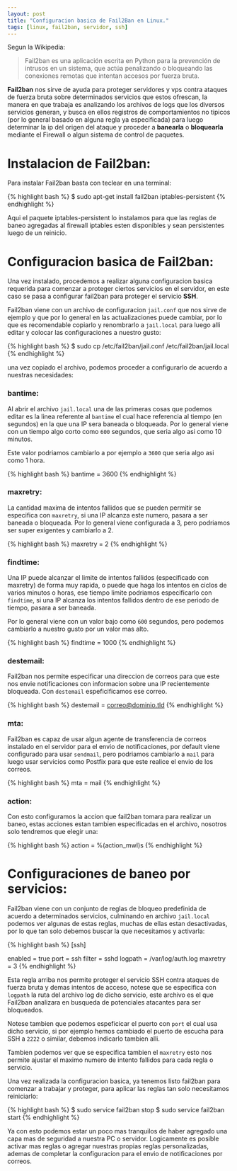 ```yaml
---
layout: post
title: "Configuracion basica de Fail2Ban en Linux."
tags: [linux, fail2ban, servidor, ssh]
---
```


Segun la Wikipedia:

> Fail2ban es una aplicación escrita en Python para la prevención de intrusos 
en un sistema, que actúa penalizando o bloqueando las conexiones remotas que 
intentan accesos por fuerza bruta.

**Fail2ban** nos sirve de ayuda para proteger servidores y vps contra ataques de fuerza
bruta sobre determinados servicios que estos ofrescan, la manera en que trabaja es
analizando los archivos de logs que los diversos servicios generan, y busca en ellos
registros de comportamientos no tipicos (por lo general basado en alguna regla ya
    especificada) para luego determinar la ip del origen del ataque y proceder a 
**banearla** o **bloquearla** mediante el Firewall o algun sistema de control de paquetes.

<!-- more -->

# Instalacion de Fail2ban:

Para instalar Fail2ban basta con teclear en una terminal:

{% highlight bash %}
$ sudo apt-get install fail2ban iptables-persistent
{% endhighlight %}

Aqui el paquete iptables-persistent lo instalamos para que las reglas de baneo
agregadas al firewall iptables esten disponibles y sean persistentes luego de un
reinicio.

# Configuracion basica de Fail2ban:

Una vez instalado, procedemos a realizar alguna configuracion basica requerida 
para comenzar a proteger ciertos servicios en el servidor, en este caso se pasa a
configurar fail2ban para proteger el servicio **SSH**.

Fail2ban viene con un archivo de configuracion `jail.conf` que nos sirve de ejemplo
y que por lo general en las actualizaciones puede cambiar, por lo que es recomendable
copiarlo y renombrarlo a `jail.local` para luego alli editar y colocar las configuraciones
a nuestro gusto:

{% highlight bash %}
$ sudo cp /etc/fail2ban/jail.conf /etc/fail2ban/jail.local
{% endhighlight %}

una vez copiado el archivo, podemos proceder a configurarlo de acuerdo a nuestras
necesidades:

### bantime:

  Al abrir el archivo `jail.local` una de las primeras cosas que podemos editar es
la linea referente al `bantime` el cual hace referencia al tiempo (en segundos) 
  en la que una IP sera baneada o bloqueada. Por lo general viene con un tiempo
  algo corto como `600` segundos, que seria algo asi como 10 minutos.

  Este valor podriamos cambiarlo a por ejemplo a `3600` que seria algo asi como 1 hora.

{% highlight bash %}
bantime = 3600
{% endhighlight %}

### maxretry:

La cantidad maxima de intentos fallidos que se pueden permitir se especifica con
`maxretry`, si una IP alcanza este numero, pasara a ser baneada o bloqueada.
Por lo general viene configurada a 3, pero podriamos ser super exigentes y cambiarlo
a 2.

{% highlight bash %}
maxretry = 2
{% endhighlight %}

### findtime:

Una IP puede alcanzar el limite de intentos fallidos (especificado con maxretry)
  de forma muy rapida, o puede que haga los intentos en ciclos de varios minutos o horas,
  ese tiempo limite podriamos especificarlo con `findtime`, si una IP alcanza
  los intentos fallidos dentro de ese periodo de tiempo, pasara a ser baneada.

  Por lo general viene con un valor bajo como `600` segundos, pero podemos cambiarlo
  a nuestro gusto por un valor mas alto.

{% highlight bash %}
findtime = 1000
{% endhighlight %}

### destemail:

Fail2ban nos permite especificar una direccion de correos para que este nos envie
notificaciones con informacion sobre una IP recientemente bloqueada. Con 
`destemail` espeficificamos ese correo.

{% highlight bash %}
destemail = correo@dominio.tld
{% endhighlight %}

### mta:

Fail2ban es capaz de usar algun agente de transferencia de correos instalado en
el servidor para el envio de notificaciones, por default viene configurado para usar
`sendmail`, pero podriamos cambiarlo a `mail` para luego usar servicios como Postfix
para que este realice el envio de los correos.

{% highlight bash %}
mta = mail
{% endhighlight %}

### action:

Con esto configuramos la accion que fail2ban tomara para realizar un baneo,
    estas acciones estan tambien especificadas en el archivo, nosotros solo tendremos
    que elegir una:

{% highlight bash %}
action = %(action_mwl)s
{% endhighlight %}


# Configuraciones de baneo por servicios:

Fail2ban viene con un conjunto de reglas de bloqueo predefinida de acuerdo a determinados
servicios, culminando en archivo `jail.local` podemos ver algunas de estas reglas,
muchas de ellas estan desactivadas, por lo que tan solo debemos buscar la que necesitamos 
y activarla:

{% highlight bash %}
[ssh]

enabled  = true
port     = ssh
filter   = sshd
logpath  = /var/log/auth.log
maxretry = 3
{% endhighlight %}

Esta regla arriba nos permite proteger el servicio SSH contra ataques de fuerza bruta
 y demas intentos de acceso, notese que se especifica con `logpath` la ruta del
 archivo log de dicho servicio, este archivo es el que Fail2ban analizara en busqueda
 de potenciales atacantes para ser bloqueados.
 
Notese tambien que podemos espeficicar el puerto con `port` el cual usa dicho servicio,
si por ejemplo hemos cambiado el puerto de escucha para SSH a `2222` o similar, debemos
indicarlo tambien alli.

Tambien podemos ver que se especifica tambien el `maxretry` esto nos permite ajustar 
el maximo numero de intento fallidos para cada regla o servicio.


Una vez realizada la configuracion basica, ya tenemos listo fail2ban para comenzar
a trabajar y proteger, para aplicar las reglas tan solo necesitamos reiniciarlo:

{% highlight bash %}
$ sudo service fail2ban stop
$ sudo service fail2ban start
{% endhighlight %}


Ya con esto podemos estar un poco mas tranquilos de haber agregado una capa mas 
de seguridad a nuestra PC o servidor. Logicamente es posible activar mas reglas 
o agregar nuestras propias reglas personalizadas, ademas de completar la configuracion
para el envio de notificaciones por correos.

